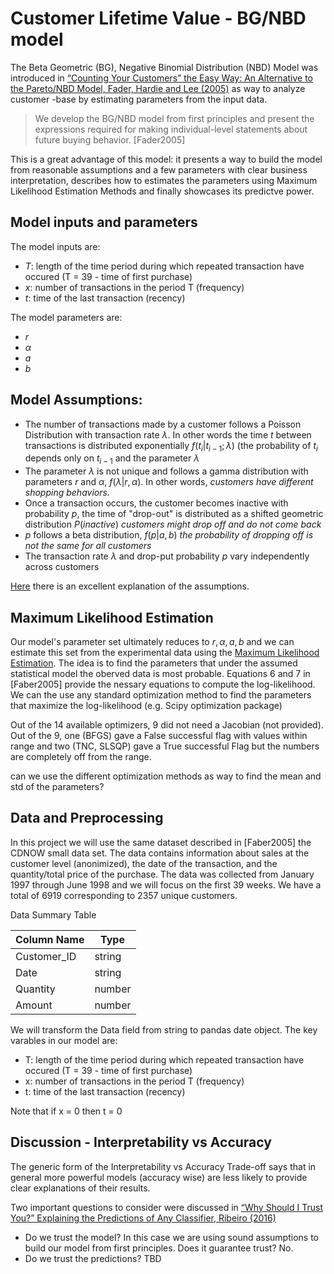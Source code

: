 # Customer Lifetime Value - BG/NBD model

The Beta Geometric (BG), Negative Binomial Distribution (NBD) Model was introduced in [“Counting Your Customers” the Easy Way:
An Alternative to the Pareto/NBD Model, Fader, Hardie and Lee (2005)](http://brucehardie.com/papers/018/fader_et_al_mksc_05.pdf) as way to analyze customer -base by estimating parameters from the input data. 

> We develop the BG/NBD model from first principles and present the expressions required for making individual-level statements about future
buying behavior. [Fader2005]

This is a great advantage of this model: it presents a way to build the model from reasonable assumptions and a few parameters with clear business interpretation, describes how to estimates the parameters using Maximum Likelihood Estimation Methods and finally showcases its predictve power. 

## Model inputs and parameters

The model inputs are:
* $T$: length of the time period during which repeated transaction have occured (T = 39 - time of first purchase)
* $x$: number of transactions in the period T (frequency)
* $t$: time of the last transaction (recency)

The model parameters are:
* $r$
* $\alpha$
* $a$
* $b$

## Model Assumptions:
* The number of transactions made by a customer follows a Poisson Distribution with transaction rate $\lambda$. In other words the time $t$ between transactions is distributed exponentially $f(t_i | t_{i-1}; \lambda)$ (the probability of $t_i$ depends only on $t_{i-1}$ and the parameter $\lambda$
* The parameter $\lambda$ is not unique and follows a gamma  distribution with parameters $r$ and $\alpha$, $f(\lambda | r, \alpha)$. In other words,  _customers have different shopping behaviors_. 
* Once a transaction occurs, the customer becomes inactive with probability $p$, the time of "drop-out" is distributed as a shifted geometric distribution $P(inactive)$ _customers might drop off and do not come back_
* $p$ follows a beta distribution, $f(p|a,b)$ _the probability of dropping off is not the same for all customers_
* The transaction rate $\lambda$ and drop-put probability $p$ vary independently across customers 

[Here](https://stats.stackexchange.com/questions/251506/is-it-possible-to-understand-pareto-nbd-model-conceptually) there is an excellent explanation of the assumptions. 

## Maximum Likelihood Estimation
Our model's parameter set ultimately reduces to $r, \alpha, a, b$ and we can estimate this set from the experimental data using the [Maximum Likelihood Estimation](https://en.wikipedia.org/wiki/Maximum_likelihood_estimation). The idea is to find the parameters that under the assumed statistical model the oberved data is most probable. Equations 6 and 7 in [Faber2005] provide the nessary equations to compute the log-likelihood. We can the use any standard optimization method to find the parameters that maximize the log-likelihood (e.g. Scipy optimization package) 

Out of the 14 available optimizers, 9 did not need a Jacobian (not provided). Out of the 9, one (BFGS) gave a False successful flag with values within range and two (TNC, SLSQP) gave a True successful Flag but the numbers are completely off from the range. 

can we use the different optimization methods as way to find the mean and std of the parameters? 

## Data and Preprocessing
In this project we will use the same dataset described in [Faber2005] the CDNOW small data set. The data contains information about sales at the customer level (anonimized), the date of the transaction, and the quantity/total price of the purchase. The data was collected from January 1997 through June 1998 and we will focus on the first 39 weeks. We have a total of 6919 corresponding to 2357 unique customers. 

Data Summary Table

| Column Name   | Type          |
| ------------- | ------------- |
| Customer_ID   | string        |
| Date          | string        |
| Quantity      | number        |
| Amount        | number        |

We will transform the Data field from string to pandas date object. The key varables in our model are:
* T: length of the time period during which repeated transaction have occured (T = 39 - time of first purchase)
* x: number of transactions in the period T (frequency)
* t: time of the last transaction (recency)

Note that if x = 0 then t = 0

## Discussion - Interpretability vs Accuracy

The generic form of the Interpretability vs Accuracy Trade-off says that in general more powerful models (accuracy wise) are less likely to provide clear explanations of their results. 

Two important questions to consider were discussed in [“Why Should I Trust You?” Explaining the Predictions of Any Classifier, Ribeiro (2016)](https://arxiv.org/pdf/1602.04938.pdf)
- Do we trust the model? In this case we are using sound assumptions to build our model from first principles. Does it guarantee trust? No.
- Do we trust the predictions? TBD

